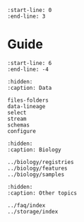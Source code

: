 ```{include} ../../README.md
:start-line: 0
:end-line: 3
```

# Guide

```{include} ../../README.md
:start-line: 6
:end-line: -4
```

```{toctree}
:hidden:
:caption: Data

files-folders
data-lineage
select
stream
schemas
configure
```

```{toctree}
:hidden:
:caption: Biology

../biology/registries
../biology/features
../biology/samples
```

```{toctree}
:hidden:
:caption: Other topics

../faq/index
../storage/index
```
